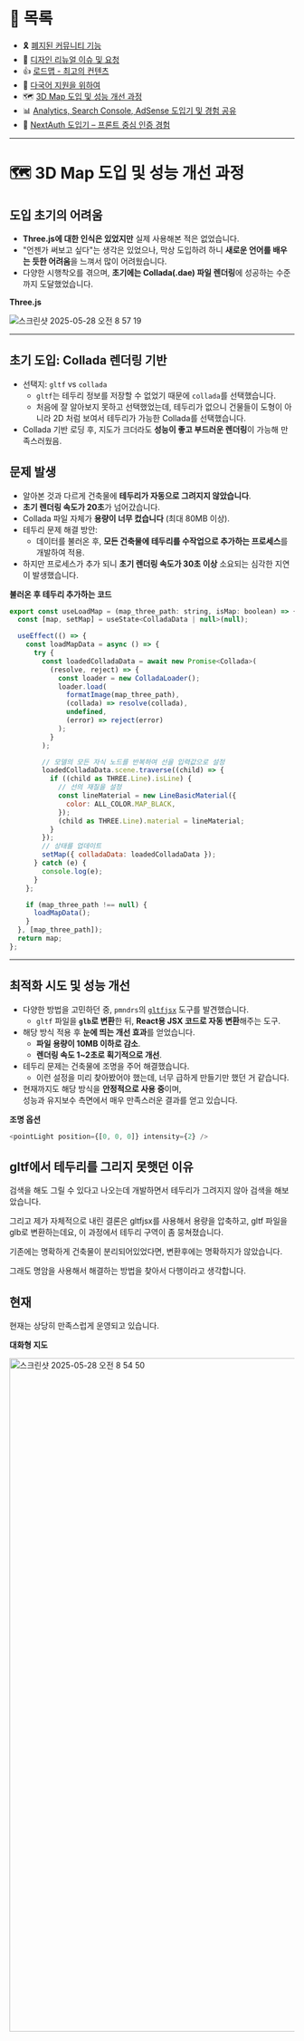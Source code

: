# 📂 목록

- 🎗️ [폐지된 커뮤니티 기능](./community.md)
- 🎨 [디자인 리뉴얼 이슈 및 요청](./design.md)
- 👍 [로드맵 - 최고의 컨텐츠](./roadmap.md)
- 🍱 [다국어 지원을 위하여](./i18n.md)
- 🗺️ [3D Map 도입 및 성능 개선 과정](./3dmap.md)
- 📊 [Analytics, Search Console, AdSense 도입기 및 경험 공유](./google.md)
- 🔐 [NextAuth 도입기 – 프론트 중심 인증 경험](./auth.md)

---

# 🗺️ 3D Map 도입 및 성능 개선 과정

## 도입 초기의 어려움

- **Three.js에 대한 인식은 있었지만** 실제 사용해본 적은 없었습니다.
- "언젠가 써보고 싶다"는 생각은 있었으나, 막상 도입하려 하니 **새로운 언어를 배우는 듯한 어려움**을 느껴서 많이 어려웠습니다.
- 다양한 시행착오를 겪으며, **초기에는 Collada(.dae) 파일 렌더링**에 성공하는 수준까지 도달했었습니다.

**Three.js**

![스크린샷 2025-05-28 오전 8 57 19](https://github.com/user-attachments/assets/18172fd5-3c6f-4b0e-bff5-457428b77334)

---

## 초기 도입: Collada 렌더링 기반

- 선택지: `gltf` vs `collada`
  - `gltf`는 테두리 정보를 저장할 수 없었기 때문에 `collada`를 선택했습니다.
  - 처음에 잘 알아보지 못하고 선택했었는데, 테두리가 없으니 건물들이 도형이 아니라 2D 처럼 보여서 테두리가 가능한 Collada를 선택했습니다.
- Collada 기반 로딩 후, 지도가 크더라도 **성능이 좋고 부드러운 렌더링**이 가능해 만족스러웠음.

## 문제 발생

- 알아본 것과 다르게 건축물에 **테두리가 자동으로 그려지지 않았습니다**.
- **초기 렌더링 속도가 20초**가 넘어갔습니다.
- Collada 파일 자체가 **용량이 너무 컸습니다** (최대 80MB 이상).
- 테두리 문제 해결 방안:
  - 데이터를 불러온 후, **모든 건축물에 테두리를 수작업으로 추가하는 프로세스**를 개발하여 적용.
- 하지만 프로세스가 추가 되니 **초기 렌더링 속도가 30초 이상** 소요되는 심각한 지연이 발생했습니다.

**불러온 후 테두리 추가하는 코드**

```js
export const useLoadMap = (map_three_path: string, isMap: boolean) => {
  const [map, setMap] = useState<ColladaData | null>(null);

  useEffect(() => {
    const loadMapData = async () => {
      try {
        const loadedColladaData = await new Promise<Collada>(
          (resolve, reject) => {
            const loader = new ColladaLoader();
            loader.load(
              formatImage(map_three_path),
              (collada) => resolve(collada),
              undefined,
              (error) => reject(error)
            );
          }
        );

        // 모델의 모든 자식 노드를 반복하여 선을 입력값으로 설정
        loadedColladaData.scene.traverse((child) => {
          if ((child as THREE.Line).isLine) {
            // 선의 재질을 설정
            const lineMaterial = new LineBasicMaterial({
              color: ALL_COLOR.MAP_BLACK,
            });
            (child as THREE.Line).material = lineMaterial;
          }
        });
        // 상태를 업데이트
        setMap({ colladaData: loadedColladaData });
      } catch (e) {
        console.log(e);
      }
    };

    if (map_three_path !== null) {
      loadMapData();
    }
  }, [map_three_path]);
  return map;
};
```

---

## 최적화 시도 및 성능 개선

- 다양한 방법을 고민하던 중, `pmndrs`의 [`gltfjsx`](https://github.com/pmndrs/gltfjsx) 도구를 발견했습니다.
  - `gltf` 파일을 **`glb`로 변환**한 뒤, **React용 JSX 코드로 자동 변환**해주는 도구.
- 해당 방식 적용 후 **눈에 띄는 개선 효과**를 얻었습니다.
  - **파일 용량이 10MB 이하로 감소**.
  - **렌더링 속도 1~2초로 획기적으로 개선**.
- 테두리 문제는 건축물에 조명을 주어 해결했습니다.
  - 이런 설정을 미리 찾아봤어야 했는데, 너무 급하게 만들기만 했던 거 같습니다.
- 현재까지도 해당 방식을 **안정적으로 사용 중**이며,  
  성능과 유지보수 측면에서 매우 만족스러운 결과를 얻고 있습니다.

**조명 옵션**

```js
<pointLight position={[0, 0, 0]} intensity={2} />
```

## gltf에서 테두리를 그리지 못햇던 이유

검색을 해도 그릴 수 있다고 나오는데 개발하면서 테두리가 그려지지 않아 검색을 해보았습니다.

그리고 제가 자체적으로 내린 결론은 gltfjsx를 사용해서 용량을 압축하고, gltf 파일을 glb로 변환하는데요, 이 과정에서 테두리 구역이 좀 뭉쳐졌습니다.

기존에는 명확하게 건축물이 분리되어있었다면, 변환후에는 명확하지가 않았습니다.

그래도 명암을 사용해서 해결하는 방법을 찾아서 다행이라고 생각합니다.

## 현재

현재는 상당히 만족스럽게 운영되고 있습니다.

**대화형 지도**

<img width="1189" alt="스크린샷 2025-05-28 오전 8 54 50" src="https://github.com/user-attachments/assets/d868a634-6f68-47f3-a1d4-f4e5d60baead" />
